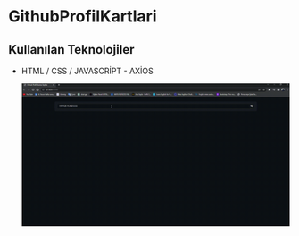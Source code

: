 # GithubProfilKartlari

<h2>Kullanılan Teknolojiler</h2>

- HTML / CSS / JAVASCRİPT - AXİOS

  ![](GithubProfilKartlari.gif)

